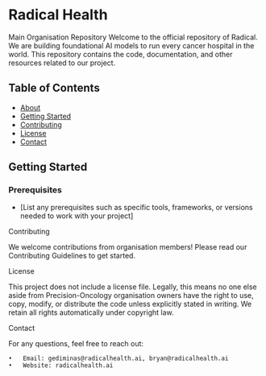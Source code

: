 # Radical Health 
Main Organisation Repository
Welcome to the official repository of Radical. We are building foundational AI models to run every cancer hospital in the world. This repository contains the code, documentation, and other resources related to our project.

## Table of Contents

- [About](#about)
- [Getting Started](#getting-started)
- [Contributing](#contributing)
- [License](#license)
- [Contact](#contact)

## Getting Started

### Prerequisites

- [List any prerequisites such as specific tools, frameworks, or versions needed to work with your project]

Contributing

We welcome contributions from organisation members! Please read our Contributing Guidelines to get started.

License

This project does not include a license file. Legally, this means no one else aside from Precision-Oncology organisation owners have the right to use, copy, modify, or distribute the code unless explicitly stated in writing. We retain all rights automatically under copyright law. 

Contact

For any questions, feel free to reach out:

	•	Email: gediminas@radicalhealth.ai, bryan@radicalhealth.ai
	•	Website: radicalhealth.ai
